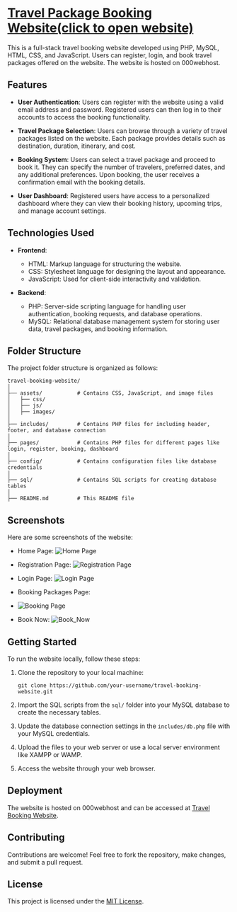 <h1> <a href="https://sahil-travelwebsite.000webhostapp.com/">Travel Package Booking Website(click to open website)</a> </h1> 
This is a full-stack travel booking website developed using PHP, MySQL, HTML, CSS, and JavaScript. Users can register, login, and book travel packages offered on the website. The website is hosted on 000webhost.

## Features

- **User Authentication**: Users can register with the website using a valid email address and password. Registered users can then log in to their accounts to access the booking functionality.

- **Travel Package Selection**: Users can browse through a variety of travel packages listed on the website. Each package provides details such as destination, duration, itinerary, and cost.

- **Booking System**: Users can select a travel package and proceed to book it. They can specify the number of travelers, preferred dates, and any additional preferences. Upon booking, the user receives a confirmation email with the booking details.

- **User Dashboard**: Registered users have access to a personalized dashboard where they can view their booking history, upcoming trips, and manage account settings.

## Technologies Used

- **Frontend**:
  - HTML: Markup language for structuring the website.
  - CSS: Stylesheet language for designing the layout and appearance.
  - JavaScript: Used for client-side interactivity and validation.

- **Backend**:
  - PHP: Server-side scripting language for handling user authentication, booking requests, and database operations.
  - MySQL: Relational database management system for storing user data, travel packages, and booking information.

## Folder Structure

The project folder structure is organized as follows:

```
travel-booking-website/
│
├── assets/           # Contains CSS, JavaScript, and image files
│   ├── css/
│   ├── js/
│   ├── images/
│
├── includes/         # Contains PHP files for including header, footer, and database connection
│
├── pages/            # Contains PHP files for different pages like login, register, booking, dashboard
│
├── config/           # Contains configuration files like database credentials
│
├── sql/              # Contains SQL scripts for creating database tables
│
├── README.md         # This README file
```

## Screenshots

Here are some screenshots of the website:

- Home Page:
  ![Home Page](https://github.com/Not-Sahil-Raja/Travel_Website/assets/145694814/5219911f-e603-4294-bac6-f811c8d7eecf)


- Registration Page:
  ![Registration Page](https://github.com/Not-Sahil-Raja/Travel_Website/assets/145694814/ecf6d13b-afe6-427e-aba1-43d44d1ad6d1)


- Login Page:
  ![Login Page](https://github.com/Not-Sahil-Raja/Travel_Website/assets/145694814/ac6042f6-2e9e-433a-b8be-20b773720453)

- Booking Packages Page:
- ![Booking Page](https://github.com/Not-Sahil-Raja/Travel_Website/assets/145694814/b06cb47f-df6d-4635-87df-eb5076fb0e47)

- Book Now:
  ![Book_Now](https://github.com/Not-Sahil-Raja/Travel_Website/assets/145694814/a853ff47-0cb9-40da-abf4-397d42dcb88e)


## Getting Started

To run the website locally, follow these steps:

1. Clone the repository to your local machine:

   ```
   git clone https://github.com/your-username/travel-booking-website.git
   ```

2. Import the SQL scripts from the `sql/` folder into your MySQL database to create the necessary tables.

3. Update the database connection settings in the `includes/db.php` file with your MySQL credentials.

4. Upload the files to your web server or use a local server environment like XAMPP or WAMP.

5. Access the website through your web browser.

## Deployment

The website is hosted on 000webhost and can be accessed at [Travel Booking Website](https://sahil-travelwebsite.000webhostapp.com/). 

## Contributing

Contributions are welcome! Feel free to fork the repository, make changes, and submit a pull request.

## License

This project is licensed under the [MIT License](LICENSE).
